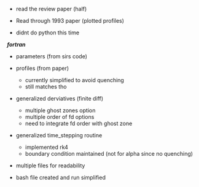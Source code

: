 - read the review paper (half)
- Read through 1993 paper (plotted profiles)

- didnt do python this time

***fortran***

- parameters (from sirs code)
- profiles (from paper)
  - currently simplified to avoid quenching
  - still matches tho

- generalized derviatives (finite diff)
  - multiple ghost zones option
  - multiple order of fd options
  - need to integrate fd order with ghost zone
- generalized time_stepping routine
  - implemented rk4
  - boundary condition maintained (not for alpha since no quenching)
- multiple files for readability
- bash file created and run simplified